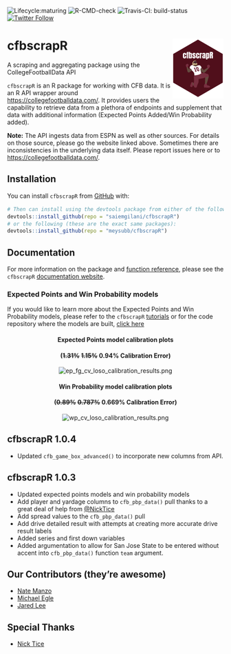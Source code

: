 
<!-- README.md is generated from README.Rmd. Please edit that file -->

<!-- badges: start -->

![Lifecycle:maturing](https://img.shields.io/badge/lifecycle-maturing-blue.svg)
![R-CMD-check](https://github.com/saiemgilani/cfbscrapR/workflows/R-CMD-check/badge.svg)
![Travis-CI:
build-status](https://travis-ci.com/saiemgilani/cfbscrapR.svg?token=BxsozfUD3VCvCzzJpdFf&branch=master)
[![Twitter
Follow](https://img.shields.io/twitter/follow/cfbscrapR?style=social)](https://twitter.com/cfbscrapR)
<!-- badges: end -->

# cfbscrapR <a href='http://saiemgilani.github.io/cfbscrapR'><img src='man/figures/logo.png' align="right" height="139" /></a>

A scraping and aggregating package using the CollegeFootballData API

`cfbscrapR` is an R package for working with CFB data. It is an R API
wrapper around <https://collegefootballdata.com/>. It provides users the
capability to retrieve data from a plethora of endpoints and supplement
that data with additional information (Expected Points Added/Win
Probability added).

**Note:** The API ingests data from ESPN as well as other sources. For
details on those source, please go the website linked above. Sometimes
there are inconsistencies in the underlying data itself. Please report
issues here or to <https://collegefootballdata.com/>.

## **Installation**

You can install `cfbscrapR` from
[GitHub](https://github.com/saiemgilani/cfbscrapR) with:

``` r
# Then can install using the devtools package from either of the following:
devtools::install_github(repo = "saiemgilani/cfbscrapR")
# or the following (these are the exact same packages):
devtools::install_github(repo = "meysubb/cfbscrapR")
```

## **Documentation**

For more information on the package and [function
reference](https://saiemgilani.github.io/cfbscrapR/reference/index.html),
please see the `cfbscrapR` [documentation
website](https://saiemgilani.github.io/cfbscrapR/).

### **Expected Points and Win Probability models**

If you would like to learn more about the Expected Points and Win
Probability models, please refer to the `cfbscrapR`
[tutorials](https://saiemgilani.github.io/cfbscrapR/articles/index.html)
or for the code repository where the models are built, [click
here](https://github.com/meysubb/cfbscrapR-MISC)

<center>

#### **Expected Points model calibration plots**

#### (~~1.31%~~ ~~1.15%~~ 0.94% Calibration Error)

![ep\_fg\_cv\_loso\_calibration\_results.png](https://github.com/saiemgilani/cfbscrapR/blob/master/man/figures/ep_fg_cv_loso_calibration_results.png?raw=true)

</center>

<center>

#### **Win Probability model calibration plots**

#### (~~0.89%~~ ~~0.787%~~ 0.669% Calibration Error)

<img src="https://github.com/saiemgilani/cfbscrapR/blob/master/man/figures/wp_cv_loso_calibration_results.png?raw=true" alt="wp_cv_loso_calibration_results.png" width="1800"/>

</center>

## **cfbscrapR 1.0.4**

  - Updated `cfb_game_box_advanced()` to incorporate new columns from
    API.

## **cfbscrapR 1.0.3**

  - Updated expected points models and win probability models
  - Add player and yardage columns to `cfb_pbp_data()` pull thanks to a
    great deal of help from [@NickTice](https://github.com/NickTice)
  - Add spread values to the `cfb_pbp_data()` pull
  - Add drive detailed result with attempts at creating more accurate
    drive result labels
  - Added series and first down variables
  - Added argumentation to allow for San Jose State to be entered
    without accent into `cfb_pbp_data()` function `team` argument.

## **Our Contributors (they’re awesome)**

  - [Nate Manzo](https://twitter.com/cfbnate)
  - [Michael Egle](https://twitter.com/deceptivespeed_)
  - [Jared Lee](https://twitter.com/JaredDLee)

## **Special Thanks**

  - [Nick Tice](https://github.com/NickTice)
